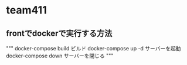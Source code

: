 # team411
## frontでdockerで実行する方法
"""
docker-compose build ビルド
docker-compose up -d サーバーを起動
docker-compose down サーバーを閉じる
"""